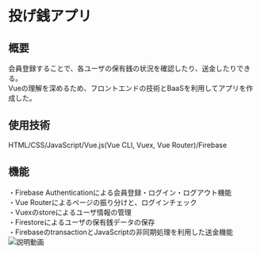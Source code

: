 # 投げ銭アプリ

## 概要
会員登録することで、各ユーザの保有銭の状況を確認したり、送金したりできる。  
Vueの理解を深めるため、フロントエンドの技術とBaaSを利用してアプリを作成した。  

## 使用技術
HTML/CSS/JavaScript/Vue.js(Vue CLI, Vuex, Vue Router)/Firebase  

## 機能
・Firebase Authenticationによる会員登録・ログイン・ログアウト機能  
・Vue Routerによるページの振り分けと、ログインチェック  
・Vuexのstoreによるユーザ情報の管理  
・Firestoreによるユーザの保有銭データの保存  
・FirebaseのtransactionとJavaScriptの非同期処理を利用した送金機能  
![説明動画](https://yuuto-ads.com/wp-content/uploads/2020/07/sjjwq-4f0b4-trimmed-compressed.gif)  
